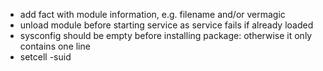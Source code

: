 * add fact with module information, e.g. filename and/or vermagic
* unload module before starting service as service fails if already loaded
* sysconfig should be empty before installing package: otherwise it only contains one line
* setcell -suid
